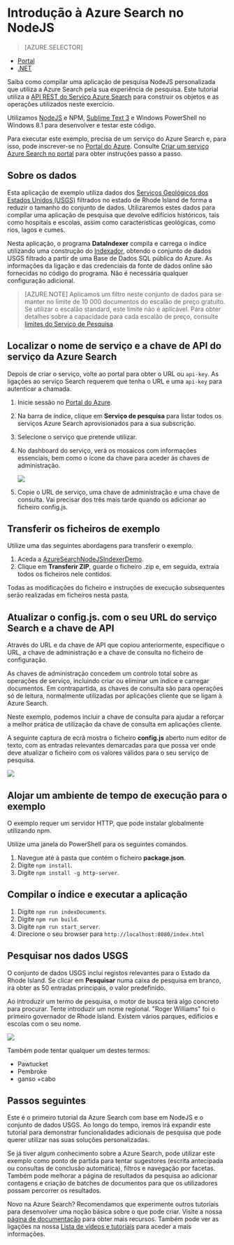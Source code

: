 <properties
    pageTitle="Introdução à Azure Search no NodeJS | Microsoft Azure | Serviço de pesquisa em nuvem alojado"
    description="Instruções sobre a compilação de uma aplicação de pesquisa num serviço de pesquisa na nuvem alojado no Azure utilizando NodeJS como linguagem de programação."
    services="search"
    documentationCenter=""
    authors="EvanBoyle"
    manager="pablocas"
    editor="v-lincan"/>

<tags
    ms.service="search"
    ms.devlang="na"
    ms.workload="search"
    ms.topic="hero-article"
    ms.tgt_pltfrm="na"
    ms.date="07/14/2016"
    ms.author="evboyle"/>


# Introdução à Azure Search no NodeJS
> [AZURE.SELECTOR]
- [Portal](search-get-started-portal.md)
- [.NET](search-howto-dotnet-sdk.md)

Saiba como compilar uma aplicação de pesquisa NodeJS personalizada que utiliza a Azure Search pela sua experiência de pesquisa. Este tutorial utiliza a [API REST do Serviço Azure Search](https://msdn.microsoft.com/library/dn798935.aspx) para construir os objetos e as operações utilizados neste exercício.

Utilizamos [NodeJS](https://nodejs.org) e NPM, [Sublime Text 3](http://www.sublimetext.com/3) e Windows PowerShell no Windows 8.1 para desenvolver e testar este código.

Para executar este exemplo, precisa de um serviço do Azure Search e, para isso, pode inscrever-se no [Portal do Azure](https://portal.azure.com). Consulte [Criar um serviço Azure Search no portal](search-create-service-portal.md) para obter instruções passo a passo.

## Sobre os dados

Esta aplicação de exemplo utiliza dados dos [Serviços Geológicos dos Estados Unidos (USGS)](http://geonames.usgs.gov/domestic/download_data.htm) filtrados no estado de Rhode Island de forma a reduzir o tamanho do conjunto de dados. Utilizaremos estes dados para compilar uma aplicação de pesquisa que devolve edifícios históricos, tais como hospitais e escolas, assim como características geológicas, como rios, lagos e cumes.

Nesta aplicação, o programa **DataIndexer** compila e carrega o índice utilizando uma construção do [Indexador](https://msdn.microsoft.com/library/azure/dn798918.aspx), obtendo o conjunto de dados USGS filtrado a partir de uma Base de Dados SQL pública do Azure. As informações da ligação e das credenciais da fonte de dados online são fornecidas no código do programa. Não é necessária qualquer configuração adicional.

> [AZURE.NOTE] Aplicamos um filtro neste conjunto de dados para se manter no limite de 10 000 documentos do escalão de preço gratuito. Se utilizar o escalão standard, este limite não é aplicável. Para obter detalhes sobre a capacidade para cada escalão de preço, consulte [limites do Serviço de Pesquisa](search-limits-quotas-capacity.md).


<a id="sub-2"></a>
## Localizar o nome de serviço e a chave de API do serviço da Azure Search

Depois de criar o serviço, volte ao portal para obter o URL ou `api-key`. As ligações ao serviço Search requerem que tenha o URL e uma `api-key` para autenticar a chamada.

1. Inicie sessão no [Portal do Azure](https://portal.azure.com).
2. Na barra de índice, clique em **Serviço de pesquisa** para listar todos os serviços Azure Search aprovisionados para a sua subscrição.
3. Selecione o serviço que pretende utilizar.
4. No dashboard do serviço, verá os mosaicos com informações essenciais, bem como o ícone da chave para aceder às chaves de administração.

    ![][3]

5. Copie o URL de serviço, uma chave de administração e uma chave de consulta. Vai precisar dos três mais tarde quando os adicionar ao ficheiro config.js.

## Transferir os ficheiros de exemplo

Utilize uma das seguintes abordagens para transferir o exemplo.

1. Aceda a [AzureSearchNodeJSIndexerDemo](https://github.com/AzureSearch/AzureSearchNodeJSIndexerDemo).
2. Clique em **Transferir ZIP**, guarde o ficheiro .zip e, em seguida, extraia todos os ficheiros nele contidos.

Todas as modificações do ficheiro e instruções de execução subsequentes serão realizadas em ficheiros nesta pasta.


## Atualizar o config.js. com o seu URL do serviço Search e a chave de API

Através do URL e da chave de API que copiou anteriormente, especifique o URL, a chave de administração e a chave de consulta no ficheiro de configuração.

As chaves de administração concedem um controlo total sobre as operações de serviço, incluindo criar ou eliminar um índice e carregar documentos. Em contrapartida, as chaves de consulta são para operações só de leitura, normalmente utilizadas por aplicações cliente que se ligam à Azure Search.

Neste exemplo, podemos incluir a chave de consulta para ajudar a reforçar a melhor prática de utilização da chave de consulta em aplicações cliente.

A seguinte captura de ecrã mostra o ficheiro **config.js** aberto num editor de texto, com as entradas relevantes demarcadas para que possa ver onde deve atualizar o ficheiro com os valores válidos para o seu serviço de pesquisa.

![][5]


## Alojar um ambiente de tempo de execução para o exemplo

O exemplo requer um servidor HTTP, que pode instalar globalmente utilizando npm.

Utilize uma janela do PowerShell para os seguintes comandos.

1. Navegue até à pasta que contém o ficheiro **package.json**.
2. Digite `npm install`.
2. Digite `npm install -g http-server`.

## Compilar o índice e executar a aplicação

1. Digite `npm run indexDocuments`.
2. Digite `npm run build`.
3. Digite `npm run start_server`.
4. Direcione o seu browser para `http://localhost:8080/index.html`

## Pesquisar nos dados USGS

O conjunto de dados USGS inclui registos relevantes para o Estado da Rhode Island. Se clicar em **Pesquisar** numa caixa de pesquisa em branco, irá obter as 50 entradas principais, o valor predefinido.

Ao introduzir um termo de pesquisa, o motor de busca terá algo concreto para procurar. Tente introduzir um nome regional. "Roger Williams" foi o primeiro governador de Rhode Island. Existem vários parques, edifícios e escolas com o seu nome.

![][9]

Também pode tentar qualquer um destes termos:

- Pawtucket
- Pembroke
- ganso +cabo


## Passos seguintes

Este é o primeiro tutorial da Azure Search com base em NodeJS e o conjunto de dados USGS. Ao longo do tempo, iremos irá expandir este tutorial para demonstrar funcionalidades adicionais de pesquisa que pode querer utilizar nas suas soluções personalizadas.

Se já tiver algum conhecimento sobre a Azure Search, pode utilizar este exemplo como ponto de partida para tentar sugestores (escrita antecipada ou consultas de conclusão automática), filtros e navegação por facetas. Também pode melhorar a página de resultados da pesquisa ao adicionar contagens e criação de batches de documentos para que os utilizadores possam percorrer os resultados.

Novo na Azure Search? Recomendamos que experimente outros tutoriais para desenvolver uma noção básica sobre o que pode criar. Visite a nossa [página de documentação](https://azure.microsoft.com/documentation/services/search/) para obter mais recursos. Também pode ver as ligações na nossa [Lista de vídeos e tutoriais](search-video-demo-tutorial-list.md) para aceder a mais informações.

<!--Image references-->
[1]: ./media/search-get-started-nodejs/create-search-portal-1.PNG
[2]: ./media/search-get-started-nodejs/create-search-portal-2.PNG
[3]: ./media/search-get-started-nodejs/create-search-portal-3.PNG
[5]: ./media/search-get-started-nodejs/AzSearch-NodeJS-configjs.png
[9]: ./media/search-get-started-nodejs/rogerwilliamsschool.png



<!--HONumber=Sep16_HO3-->


